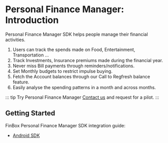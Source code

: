 # Personal Finance Manager: Introduction
Personal Finance Manager SDK helps people manage their financial activities.

1. Users can track the spends made on Food, Entertainment, Transportation ...
2. Track Investments, Insurance premiums made during the financial year.
3. Never miss Bill payments through reminders/notifications.
4. Set Monthly budgets to restrict impulse buying.
5. Fetch the Account balances through our Call to Regfresh balance feature.
6. Easily analyse the spending patterns in a month and across months.

::: tip Try Personal Finance Manager
[Contact us](https://finbox.in/contact-us) and request for a pilot.
:::

## Getting Started
FinBox Personal Finance Manager SDK integration guide:
- [Android SDK](/pfm/android.html)